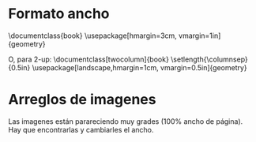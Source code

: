 Formato ancho
====================
\documentclass{book}
\usepackage[hmargin=3cm, vmargin=1in]{geometry}

O, para 2-up:
\documentclass[twocolumn]{book}
\setlength{\columnsep}{0.5in}
\usepackage[landscape,hmargin=1cm, vmargin=0.5in]{geometry}


Arreglos de imagenes
====================
Las imagenes están parareciendo muy grades (100% ancho de página). Hay que encontrarlas y cambiarles el ancho.
